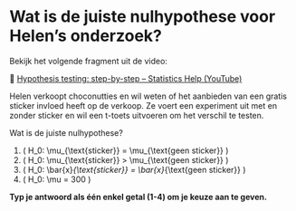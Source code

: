 # Wat is de juiste nulhypothese voor Helen’s onderzoek?

Bekijk het volgende fragment uit de video:

🎥 [Hypothesis testing: step-by-step – Statistics Help (YouTube)](https://www.youtube.com/watch?v=0oc49DyA5kM&t=191s)

Helen verkoopt choconutties en wil weten of het aanbieden van een gratis sticker invloed heeft op de verkoop. Ze voert een experiment uit met en zonder sticker en wil een t-toets uitvoeren om het verschil te testen.

Wat is de juiste nulhypothese?

1. \( H_0: \mu_{\text{sticker}} = \mu_{\text{geen sticker}} \)  
2. \( H_0: \mu_{\text{sticker}} > \mu_{\text{geen sticker}} \)  
3. \( H_0: \bar{x}_{\text{sticker}} = \bar{x}_{\text{geen sticker}} \)  
4. \( H_0: \mu = 300 \)

**Typ je antwoord als één enkel getal (1-4) om je keuze aan te geven.**
